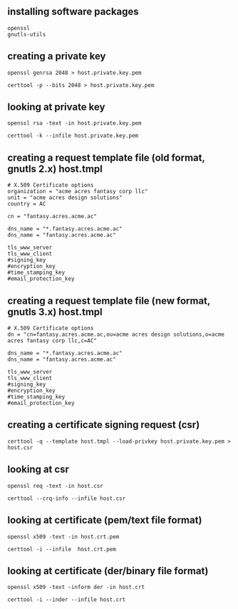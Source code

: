 ## installing software packages

```
openssl
gnutls-utils
```

## creating a private key

```
openssl genrsa 2048 > host.private.key.pem

certtool -p --bits 2048 > host.private.key.pem
```

## looking at private key

```
openssl rsa -text -in host.private.key.pem

certtool -k --infile host.private.key.pem
```

## creating a request template file (old format, gnutls 2.x) host.tmpl

```
# X.509 Certificate options
organization = "acme acres fantasy corp llc"
unit = "acme acres design solutions"
country = AC

cn = "fantasy.acres.acme.ac"

dns_name = "*.fantasy.acres.acme.ac"
dns_name = "fantasy.acres.acme.ac"

tls_www_server
tls_www_client
#signing_key
#encryption_key
#time_stamping_key
#email_protection_key
```

## creating a request template file (new format, gnutls 3.x) host.tmpl

```
# X.509 Certificate options
dn = "cn=fantasy.acres.acme.ac,ou=acme acres design solutions,o=acme acres fantasy corp llc,c=AC"

dns_name = "*.fantasy.acres.acme.ac"
dns_name = "fantasy.acres.acme.ac"

tls_www_server
tls_www_client
#signing_key
#encryption_key
#time_stamping_key
#email_protection_key
```

## creating a certificate signing request (csr)

```
certtool -q --template host.tmpl --load-privkey host.private.key.pem > host.csr
```

## looking at csr

```
openssl req -text -in host.csr

certtool --crq-info --infile host.csr
```

## looking at certificate (pem/text file format)

```
openssl x509 -text -in host.crt.pem

certtool -i --infile  host.crt.pem
```

## looking at certificate (der/binary file format)

```
openssl x509 -text -inform der -in host.crt

certtool -i --inder --infile host.crt
```
